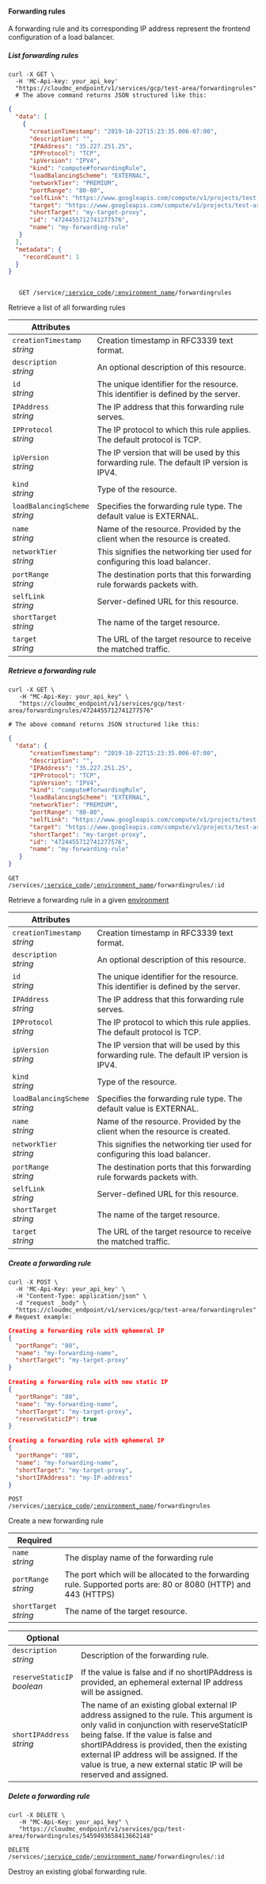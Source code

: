 #### Forwarding rules

A forwarding rule and its corresponding IP address represent the frontend configuration of a load balancer.

<!-------------------- LIST FORWARDING RULES -------------------->
##### List forwarding rules

```shell
curl -X GET \
  -H 'MC-Api-key: your_api_key'
  "https://cloudmc_endpoint/v1/services/gcp/test-area/forwardingrules"
  # The above command returns JSON structured like this:
```

```json
{
  "data": [
    {
      "creationTimestamp": "2019-10-22T15:23:35.006-07:00",
      "description": "",
      "IPAddress": "35.227.251.25",
      "IPProtocol": "TCP",
      "ipVersion": "IPV4",
      "kind": "compute#forwardingRule",
      "loadBalancingScheme": "EXTERNAL",
      "networkTier": "PREMIUM",
      "portRange": "80-80",
      "selfLink": "https://www.googleapis.com/compute/v1/projects/test-area/global/forwardingRules/my-forwarding-rule",
      "target": "https://www.googleapis.com/compute/v1/projects/test-area/global/targetHttpProxies/my-target-proxy",
      "shortTarget": "my-target-proxy",
      "id": "4724455712741277576",
      "name": "my-forwarding-rule"
   }
  ],
  "metadata": {
    "recordCount": 1
  }
}
```

<code>
   GET /service/<a href="#administration-service-connections">:service_code</a>/<a href="#administration-environments">:environment_name</a>/forwardingrules
</code>

Retrieve a list of all forwarding rules

Attributes | &nbsp;
------- | -----------
`creationTimestamp`<br/>*string* | Creation timestamp in RFC3339 text format.
`description` <br/>*string* | An optional description of this resource.
`id`<br/>*string* | The unique identifier for the resource. This identifier is defined by the server.
`IPAddress`<br/>*string* | The IP address that this forwarding rule serves. 
`IPProtocol`<br/>*string* | The IP protocol to which this rule applies. The default protocol is TCP.
`ipVersion`<br/>*string* | The IP version that will be used by this forwarding rule. The default IP version is IPV4.
`kind`<br/>*string* | Type of the resource.
`loadBalancingScheme`<br/>*string* | Specifies the forwarding rule type. The default value is EXTERNAL.
`name`<br/>*string* | Name of the resource. Provided by the client when the resource is created.
`networkTier`<br/>*string* | This signifies the networking tier used for configuring this load balancer.
`portRange`<br/>*string* | The destination ports that this forwarding rule forwards packets with.
`selfLink`<br/>*string* | Server-defined URL for this resource.
`shortTarget`<br/>*string* | The name of the target resource.
`target`<br/>*string* | The URL of the target resource to receive the matched traffic.

<!-------------------- RETRIEVE A FORWARDING RULE -------------------->

##### Retrieve a forwarding rule

```shell
curl -X GET \
   -H "MC-Api-Key: your_api_key" \
   "https://cloudmc_endpoint/v1/services/gcp/test-area/forwardingrules/4724455712741277576"

# The above command returns JSON structured like this:
```

```json
{
  "data": {
      "creationTimestamp": "2019-10-22T15:23:35.006-07:00",
      "description": "",
      "IPAddress": "35.227.251.25",
      "IPProtocol": "TCP",
      "ipVersion": "IPV4",
      "kind": "compute#forwardingRule",
      "loadBalancingScheme": "EXTERNAL",
      "networkTier": "PREMIUM",
      "portRange": "80-80",
      "selfLink": "https://www.googleapis.com/compute/v1/projects/test-area/global/forwardingRules/my-forwarding-rule",
      "target": "https://www.googleapis.com/compute/v1/projects/test-area/global/targetHttpProxies/my-target-proxy",
      "shortTarget": "my-target-proxy",
      "id": "4724455712741277576",
      "name": "my-forwarding-rule"
   }
}
```

<code>GET /services/<a href="#administration-service-connections">:service_code</a>/<a href="#administration-environments">:environment_name</a>/forwardingrules/:id</code>

Retrieve a forwarding rule in a given [environment](#administration-environments)

Attributes | &nbsp;
------- | -----------
`creationTimestamp`<br/>*string* | Creation timestamp in RFC3339 text format.
`description` <br/>*string* | An optional description of this resource.
`id`<br/>*string* | The unique identifier for the resource. This identifier is defined by the server.
`IPAddress`<br/>*string* | The IP address that this forwarding rule serves. 
`IPProtocol`<br/>*string* | The IP protocol to which this rule applies. The default protocol is TCP.
`ipVersion`<br/>*string* | The IP version that will be used by this forwarding rule. The default IP version is IPV4.
`kind`<br/>*string* | Type of the resource.
`loadBalancingScheme`<br/>*string* | Specifies the forwarding rule type. The default value is EXTERNAL.
`name`<br/>*string* | Name of the resource. Provided by the client when the resource is created.
`networkTier`<br/>*string* | This signifies the networking tier used for configuring this load balancer.
`portRange`<br/>*string* | The destination ports that this forwarding rule forwards packets with.
`selfLink`<br/>*string* | Server-defined URL for this resource.
`shortTarget`<br/>*string* | The name of the target resource.
`target`<br/>*string* | The URL of the target resource to receive the matched traffic.

<!-------------------- CREATE A FORWARDING RULE -------------------->
##### Create a forwarding rule

```shell
curl -X POST \
  -H 'MC-Api-Key: your_api_key' \
  -H "Content-Type: application/json" \
  -d "request _body" \
  "https://cloudmc_endpoint/v1/services/gcp/test-area/forwardingrules"
# Request example:
```
```json
Creating a forwarding rule with ephemeral IP
{
  "portRange": "80",
  "name": "my-forwarding-name",
  "shortTarget": "my-target-proxy"
}

Creating a forwarding rule with new static IP
{
  "portRange": "80",
  "name": "my-forwarding-name",	
  "shortTarget": "my-target-proxy",
  "reserveStaticIP": true
}

Creating a forwarding rule with ephemeral IP
{
  "portRange": "80",  
  "name": "my-forwarding-name",
  "shortTarget": "my-target-proxy",  
  "shortIPAddress": "my-IP-address"
}
```

<code>POST /services/<a href="#administration-service-connections">:service_code</a>/<a href="#administration-environments">:environment_name</a>/forwardingrules</code>

Create a new forwarding rule

Required | &nbsp;
------- | -----------
`name`<br/>*string* | The display name of the forwarding rule
`portRange`<br/>*string* | The port which will be allocated to the forwarding rule. Supported ports are: 80 or 8080 (HTTP) and 443 (HTTPS)
`shortTarget`<br/>*string* | The name of the target resource.

Optional | &nbsp;
------- | -----------
`description`<br/>*string* | Description of the forwarding rule.
`reserveStaticIP`<br/>*boolean* | If the value is false and if no shortIPAddress is provided, an ephemeral external IP address will be assigned. 
`shortIPAddress`<br/>*string* | The name of an existing global external IP address assigned to the rule. This argument is only valid in conjunction with reserveStaticIP being false. If the value is false and shortIPAddress is provided, then the existing external IP address will be assigned. If the value is true, a new external static IP will be reserved and assigned.

<!-------------------- DELETE A FORWARDING RULE -------------------->

##### Delete a forwarding rule

```shell
curl -X DELETE \
   -H "MC-Api-Key: your_api_key" \
   "https://cloudmc_endpoint/v1/services/gcp/test-area/forwardingrules/5459493658413662148"
```

<code>DELETE /services/<a href="#administration-service-connections">:service_code</a>/<a href="#administration-environments">:environment_name</a>/forwardingrules/:id</code>

Destroy an existing global forwarding rule.
